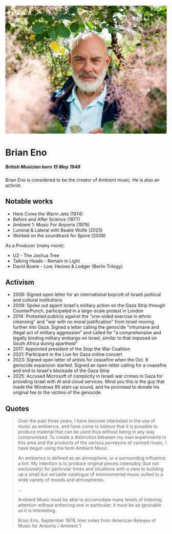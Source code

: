 ![Brian Eno](../images/BrianEnoProfile.jpeg)

# Brian Eno

##### British Musician born 15 May 1948

Brian Eno is considered to be the creator of Ambient music. He is also an activist.

## Notable works

- Here Come the Warm Jets (1974)
- Before and After Science (1977)
- Ambient 1: Music For Airports (1979)
- Luminal & Lateral with Beatie Wolfe (2025)
- Worked on the soundtrack for Spore (2008)

As a Producer (many more):

- U2 - The Joshua Tree
- Talking Heads - Remain in Light
- David Bowie - Low, Heroes & Lodger (Berlin Trilogy)

## Activism

- 2006: Signed open letter for an international boycott of Israeli poltiical and cultural institutions
- 2009: Spoke out againt Israel's military action on the Gaza Strip through CounterPunch, participated in a large-scale protest in London
- 2014: Protested publicly against the "one-sided exercise in ethnic cleansing" and "war with no moral justification" from Israel moving further into Gaza. Signed a letter calling the genocide "inhumane and illegal act of military aggression" and called for "a comprehensive and legally binding military embargo on Israel, similar to that imposed on South Africa during apartheid"
- 2017: Appointed president of the Stop the War Coalition
- 2021: Participant in the Live for Gaza online concert
- 2023: Signed open letter of artists for ceasefire when the Oct. 8 genocide expansion started. Signed an open letter calling for a ceasefire and end to Israel's blockade of the Gaza Strip
- 2025: Accused Microsoft of complicity in Israeli war crimes in Gaza for providing Israel with AI and cloud services. Mind you this is the guy that made the Windows 95 start-up sound, and he promised to donate his original fee to the victims of the genocide

## Quotes

>   Over the past three years, I have become interested in the use of music as ambience, and have come to believe that it is possible to produce material that can be used thus without being in any way compromised. To create a distinction between my own experiments in this area and the products of the various purveyors of canned music, I have begun using the term Ambient Music. 
>
>   An ambience is defined as an atmosphere, or a surrounding influence: a tint. My intention is to produce original pieces ostensibly (but not exclusively) for particular times and situations with a view to building up a small but versatile catalogue of environmental music suited to a wide variety of moods and atmospheres. 
>
>...
>
>   Ambient Music must be able to accomodate many levels of listening attention without enforcing one in particular; it must be as ignorable as it is interesting.
>
>Brian Eno, September 1978, liner notes from American Release of Music for Airports / Ambient 1